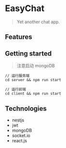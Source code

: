 # EasyChat
> Yet another chat app.

## Features


## Getting started

> 注意启动 mongoDB

```
// 运行服务端
cd server && npm run start

// 运行前端
cd client && npm run start
```

## Technologies
- nestjs
- jwt
- mongoDB
- socket.io
- react.js


